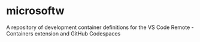 # microsoftw
A repository of development container definitions for the VS Code Remote - Containers extension and GitHub Codespaces
